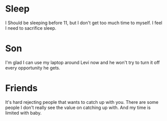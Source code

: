 # Sleep
I Should be sleeping before 11, but I don't get too much time to myself. I feel I need to sacrifice sleep.

# Son
I'm glad I can use my laptop around Levi now and he won't try to turn it off every opportunity he gets.

# Friends
It's hard rejecting people that wants to catch up with you.
There are some people I don't really see the value on catching up with. And my time is limited with baby.
